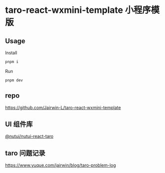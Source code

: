 # taro-react-wxmini-template 小程序模版

## Usage

Install

```bash
pnpm i
```

Run

```bash
pnpm dev
```

## repo

https://github.com/Jairwin-L/taro-react-wxmini-template

## UI 组件库

[@nutui/nutui-react-taro](https://nutui.jd.com/taro/react/1x/#/zh-CN/guide/intro-react)

## taro 问题记录

https://www.yuque.com/jairwin/blog/taro-problem-log
